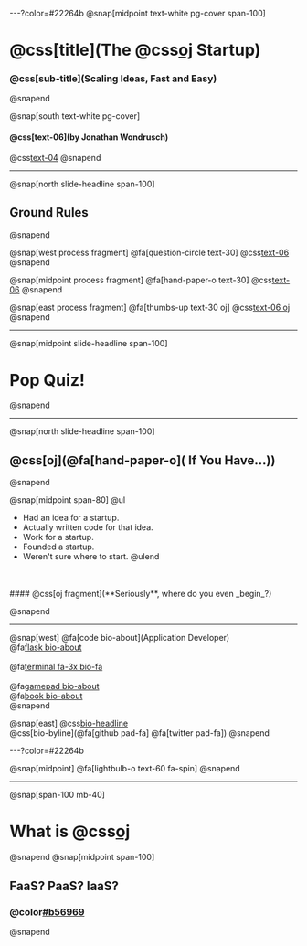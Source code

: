 ---?color=#22264b
@snap[midpoint text-white pg-cover span-100]
# @css[title](The @css[oj](Serverless) Startup)
### @css[sub-title](Scaling Ideas, Fast and Easy)
@snapend

@snap[south text-white pg-cover]
#### @css[text-06](by **Jonathan Wondrusch**)
@css[text-04](@jwondrusch)
@snapend

---

@snap[north slide-headline span-100]
## Ground Rules
@snapend

@snap[west process fragment]
@fa[question-circle text-30]
@css[text-06](**Questions**)
@snapend

@snap[midpoint process fragment]
@fa[hand-paper-o text-30]
@css[text-06](**Participation**)
@snapend

@snap[east process fragment]
@fa[thumbs-up text-30 oj]
@css[text-06 oj](**Fun**)
@snapend

---

@snap[midpoint slide-headline span-100]
# Pop Quiz!
@snapend

---

@snap[north slide-headline span-100]
## @css[oj](@fa[hand-paper-o]( If You Have...))
@snapend

@snap[midpoint span-80]
@ul
- Had an idea for a startup.
- Actually written code for that idea.
- Work for a startup.
- Founded a startup.
- Weren't sure where to start.
@ulend

<br/>
<br/>
#### @css[oj fragment](**Seriously**, where do you even _begin_?)

@snapend

---

@snap[west]
@fa[code bio-about](Application Developer)<br>
@fa[flask bio-about](Founder)
<br><br>
@fa[terminal fa-3x bio-fa](dev)
<br><br>
@fa[gamepad bio-about](Gamer)<br>
@fa[book bio-about](Reader)<br>
@snapend

@snap[east]
@css[bio-headline](Jonathan<br>Wondrusch)
<br>
@css[bio-byline](@fa[github pad-fa] @fa[twitter pad-fa])
@snapend

---?color=#22264b

@snap[midpoint]
@fa[lightbulb-o text-60 fa-spin]
@snapend

---

@snap[span-100 mb-40]
# What is @css[oj](Serverless?)
@snapend
@snap[midpoint span-100]
## FaaS? PaaS? IaaS?
### @color[#b56969](Huh?!)
@snapend
